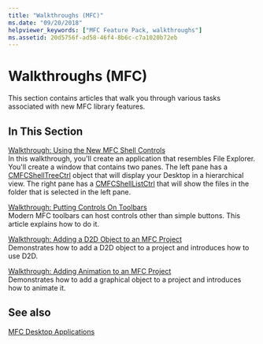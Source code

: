 ```yaml
---
title: "Walkthroughs (MFC)"
ms.date: "09/20/2018"
helpviewer_keywords: ["MFC Feature Pack, walkthroughs"]
ms.assetid: 20d5756f-ad58-46f4-8b6c-c7a1020b72eb
---
```

# Walkthroughs (MFC)

This section contains articles that walk you through various tasks associated with new MFC library features.

## In This Section

[Walkthrough: Using the New MFC Shell Controls](../mfc/walkthrough-using-the-new-mfc-shell-controls.md)<br/>
In this walkthrough, you'll create an application that resembles File Explorer. You'll create a window that contains two panes. The left pane has a [CMFCShellTreeCtrl](../mfc/reference/cmfcshelltreectrl-class.md) object that will display your Desktop in a hierarchical view. The right pane has a [CMFCShellListCtrl](../mfc/reference/cmfcshelllistctrl-class.md) that will show the files in the folder that is selected in the left pane.

[Walkthrough: Putting Controls On Toolbars](../mfc/walkthrough-putting-controls-on-toolbars.md)<br/>
Modern MFC toolbars can host controls other than simple buttons. This article explains how to do it.

[Walkthrough: Adding a D2D Object to an MFC Project](../mfc/walkthrough-adding-a-d2d-object-to-an-mfc-project.md)<br/>
Demonstrates how to add a D2D object to a project and introduces how to use D2D.

[Walkthrough: Adding Animation to an MFC Project](../mfc/walkthrough-adding-animation-to-an-mfc-project.md)<br/>
Demonstrates how to add a graphical object to a project and introduces how to animate it.

## See also

[MFC Desktop Applications](../mfc/mfc-desktop-applications.md)
